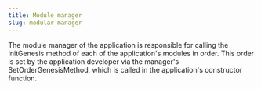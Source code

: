 ```yaml
---
title: Module manager
slug: modular-manager
---
```


The module manager of the application is responsible for calling the InitGenesis method of each of the application's modules in order. This order is set by the application developer via the manager's SetOrderGenesisMethod, which is called in the application's constructor function.
